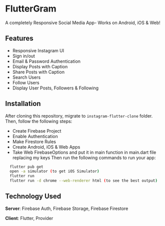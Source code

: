 # FlutterGram

A completely Responsive Social Media App- Works on Android, iOS & Web! 

## Features
- Responsive Instagram UI
- Sign in/out
- Email & Password Authentication
- Display Posts with Caption
- Share Posts with Caption
- Search Users
- Follow Users
- Display User Posts, Followers & Following


## Installation
After cloning this repository, migrate to ```instagram-flutter-clone``` folder. Then, follow the following steps:
- Create Firebase Project
- Enable Authentication
- Make Firestore Rules
- Create Android, iOS & Web Apps
- Take Web FirebaseOptions and put it in main function in main.dart file replacing my keys
Then run the following commands to run your app:
```bash
  flutter pub get
  open -a simulator (to get iOS Simulator)
  flutter run
  flutter run -d chrome --web-renderer html (to see the best output)
```

## Technology Used
**Server**: Firebase Auth, Firebase Storage, Firebase Firestore

**Client**: Flutter, Provider


